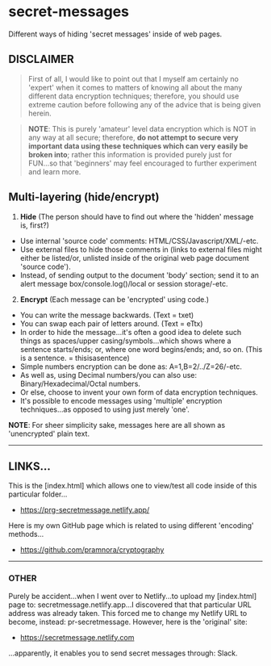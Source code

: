 # secret-messages

Different ways of hiding 'secret messages' inside of web pages.

## DISCLAIMER

> First of all, I would like to point out that I myself am certainly no 'expert' when it comes to matters of knowing all about the many different data encryption techniques; therefore, you should use extreme caution before following any of the advice that is being given herein. 

> **NOTE**: This is purely 'amateur' level data encryption which is NOT in any way at all secure; therefore, **do not attempt to secure very important data using these techniques which can very easily be broken into**; rather this information is provided purely just for FUN...so that 'beginners' may feel encouraged to further experiment and learn more.  

## Multi-layering (hide/encrypt)  

1. **Hide** (The person should have to find out where the 'hidden' message is, first?) 
- Use internal 'source code' comments: HTML/CSS/Javascript/XML/-etc.
- Use external files to hide those comments in (links to external files might either be listed/or, unlisted inside of the original web page document 'source code').
- Instead, of sending output to the document 'body' section; send it to an alert message box/console.log()/local or session storage/-etc.
2. **Encrypt** (Each message can be 'encrypted' using code.) 
- You can write the message backwards. (Text = txet)  
- You can swap each pair of letters around. (Text = eTtx)
- In order to hide the message...it's often a good idea to delete such things as spaces/upper casing/symbols...which shows where a sentence starts/ends; or, where one word begins/ends; and, so on. (This is a sentence. = thisisasentence)  
- Simple numbers encryption can be done as: A=1,B=2/../Z=26/-etc.  
- As well as, using Decimal numbers/you can also use: Binary/Hexadecimal/Octal numbers. 
- Or else, choose to invent your own form of data encryption techniques.    
- It's possible to encode messages using 'multiple' encryption techniques...as opposed to using just merely 'one'.

**NOTE**: For sheer simplicity sake, messages here are all shown as 'unencrypted' plain text.  

-----

## LINKS...

This is the [index.html] which allows one to view/test all code inside of this particular folder...  
- https://prg-secretmessage.netlify.app/  

Here is my own GitHub page which is related to using different 'encoding' methods...    
- https://github.com/pramnora/cryptography  

-----

### OTHER

Purely be accident...when I went over to Netlify...to upload my [index.html] page to: secretmessage.netlify.app...I discovered that that particular URL address was already taken. This forced me to change my Netlify URL to become, instead: pr-secretmessage. However, here is the 'original' site:  

- https://secretmessage.netlify.com  

...apparently, it enables you to send secret messages through: Slack.
